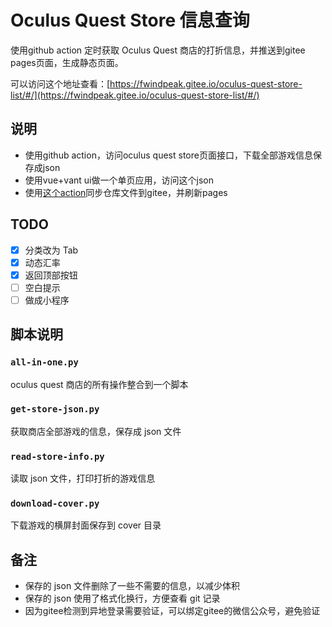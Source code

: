# Oculus Quest Store 信息查询

使用github action 定时获取 Oculus Quest 商店的打折信息，并推送到gitee pages页面，生成静态页面。

可以访问这个地址查看：[https://fwindpeak.gitee.io/oculus-quest-store-list/#/](https://fwindpeak.gitee.io/oculus-quest-store-list/#/)


## 说明

- 使用github action，访问oculus quest store页面接口，下载全部游戏信息保存成json
- 使用vue+vant ui做一个单页应用，访问这个json
- 使用[这个action](https://github.com/yanglbme/gitee-pages-action)同步仓库文件到gitee，并刷新pages


## TODO

- [x] 分类改为 Tab
- [x] 动态汇率
- [x] 返回顶部按钮
- [ ] 空白提示
- [ ] 做成小程序

## 脚本说明

### `all-in-one.py`

oculus quest 商店的所有操作整合到一个脚本

### `get-store-json.py`

获取商店全部游戏的信息，保存成 json 文件

### `read-store-info.py`

读取 json 文件，打印打折的游戏信息

### `download-cover.py`

下载游戏的横屏封面保存到 cover 目录

## 备注

- 保存的 json 文件删除了一些不需要的信息，以减少体积
- 保存的 json 使用了格式化换行，方便查看 git 记录
- 因为gitee检测到异地登录需要验证，可以绑定gitee的微信公众号，避免验证

